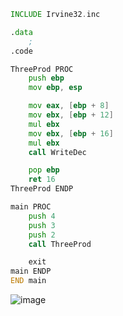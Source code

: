 ```asm
INCLUDE Irvine32.inc

.data
    ;
.code

ThreeProd PROC
    push ebp
    mov ebp, esp

    mov eax, [ebp + 8]
    mov ebx, [ebp + 12]
    mul ebx
    mov ebx, [ebp + 16]
    mul ebx
    call WriteDec

    pop ebp
    ret 16
ThreeProd ENDP

main PROC
    push 4
    push 3
    push 2
    call ThreeProd

    exit
main ENDP
END main
```
![image](https://github.com/user-attachments/assets/116e08eb-020b-43a0-88d4-2d26b224f6ca)
